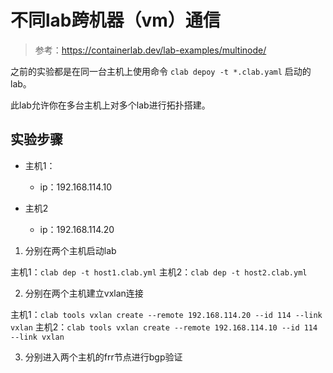 # 不同lab跨机器（vm）通信

> 参考：https://containerlab.dev/lab-examples/multinode/

之前的实验都是在同一台主机上使用命令 `clab depoy -t *.clab.yaml` 启动的lab。

此lab允许你在多台主机上对多个lab进行拓扑搭建。

## 实验步骤

- 主机1：
    - ip：192.168.114.10

- 主机2
    - ip：192.168.114.20

1. 分别在两个主机启动lab

主机1：`clab dep -t host1.clab.yml`
主机2：`clab dep -t host2.clab.yml`

2. 分别在两个主机建立vxlan连接

主机1：`clab tools vxlan create --remote 192.168.114.20 --id 114 --link vxlan`
主机2：`clab tools vxlan create --remote 192.168.114.10 --id 114 --link vxlan`

3. 分别进入两个主机的frr节点进行bgp验证
